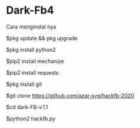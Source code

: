 # Dark-Fb4

Cara menginstal nya

$pkg update && pkg upgrade

$pkg install python2

$pip2 install mechanize

$pip2 install requests

$pkg install git

$git clone https://github.com/azar-svg/hackfb-2020

$cd dark-FB-v.1.1

$python2 hackfb.py
